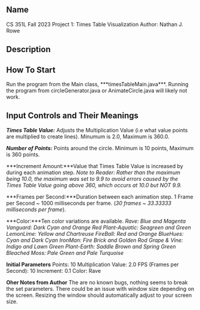 ## Name
CS 351L Fall 2023 Project 1: Times Table Visualization
Author: Nathan J. Rowe

## Description

<h2>How To Start</h2>
Run the program from the Main class, ***timesTableMain.java***. Running the
program from circleGenerator.java or AnimateCircle.java will likely not work.

<h2>Input Controls and Their Meanings</h2>

***Times Table Value:*** Adjusts the Multiplication Value (i.e what value points are
multiplied to create lines). Minumum is 2.0, Maximum is 360.0.

***Number of Points:*** Points around the circle. Minimum is 10 points, Maximum is 360 points.

***Increment Amount:***Value that Times Table Value is increased by during each animation step.
*Note to Reader: Rather than the maximum being 10.0, the maximum was set to 9.9 to avoid errors
caused by the Times Table Value going above 360, which occurs at 10.0 but NOT 9.9.*

***Frames per Second:***Duration between each animation step. 1 Frame per Second ~ 1000 milliseconds
per frame. (*30 frames ~ 33.33333 milliseconds per frame*).

***Color:***Ten color variations are available.
*Rave: Blue and Magenta*
*Vanguard: Dark Cyan and Orange Red*
*Plant-Aquatic: Seagreen and Green*
*LemonLime: Yellow and Chartreuse*
*FireBall: Red and Orange*
*BlueHues: Cyan and Dark Cyan*
*IronMan: Fire Brick and Golden Rod*
*Grape & Vine: Indigo and Lawn Green*
*Plant-Earth: Saddle Brown and Spring Green*
*Bleached Moss: Pale Green and Pale Turquoise*


**Initial Parameters**
Points: 10
Multiplication Value: 2.0
FPS (Frames per Second): 10
Increment: 0.1
Color: Rave

**Oher Notes from Author**
The are no known bugs, nothing seems to break the set parameters.
There could be an issue with window size depending on the screen. Resizing the window should
automatically adjust to your screen size. 